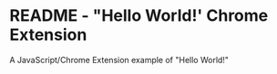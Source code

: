 # README - "Hello World!' Chrome Extension

A JavaScript/Chrome Extension example of "Hello World!"

